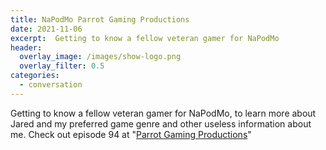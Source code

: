 ```yaml
---
title: NaPodMo Parrot Gaming Productions
date: 2021-11-06
excerpt:  Getting to know a fellow veteran gamer for NaPodMo
header:
  overlay_image: /images/show-logo.png
  overlay_filter: 0.5
categories: 
  - conversation
---
```

<!--<iframe src='https://open.spotify.com/embed/episode/7ByAJU5m6Wb1O4sr4MCkIU' width='80%' height='232' frameborder='0' allowtransparency='true' allow='encrypted-media'></iframe>-->

Getting to know a fellow veteran gamer for NaPodMo, to learn more about Jared and my preferred game genre and other useless information about me. Check out episode 94 at "[Parrot Gaming Productions](https://anchor.fm/jared-holzhaeuser/episodes/Who-and-What-is-Parrot-Gaming-Productions-eb3p49)"
